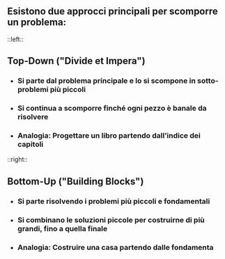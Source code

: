 ## Esistono due approcci principali per scomporre un problema:

::left::
## <Alert strong>Top-Down</Alert><span class="text-5"> ("Divide et Impera")</span>

<VSpace space="4"/>

- ### Si parte dal problema principale e lo si scompone in sotto-problemi più piccoli

<VSpace space="4"/>

- ### Si continua a scomporre finché ogni pezzo è banale da risolvere

<VSpace space="4"/>

- ### Analogia: Progettare un libro partendo dall’indice dei capitoli

::right::

## <Alert strong>Bottom-Up</Alert><span class="text-5"> ("Building Blocks")</span>

<VSpace space="4"/>

- ### Si parte risolvendo i problemi più piccoli e fondamentali

<VSpace space="4"/>

- ### Si combinano le soluzioni piccole per costruirne di più grandi, fino a quella finale

<VSpace space="4"/>

- ### Analogia: Costruire una casa partendo dalle fondamenta
